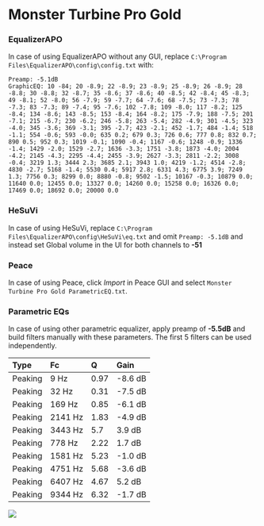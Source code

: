 # Monster Turbine Pro Gold

### EqualizerAPO
In case of using EqualizerAPO without any GUI, replace `C:\Program Files\EqualizerAPO\config\config.txt`
with:
```
Preamp: -5.1dB
GraphicEQ: 10 -84; 20 -8.9; 22 -8.9; 23 -8.9; 25 -8.9; 26 -8.9; 28 -8.8; 30 -8.8; 32 -8.7; 35 -8.6; 37 -8.6; 40 -8.5; 42 -8.4; 45 -8.3; 49 -8.1; 52 -8.0; 56 -7.9; 59 -7.7; 64 -7.6; 68 -7.5; 73 -7.3; 78 -7.3; 83 -7.3; 89 -7.4; 95 -7.6; 102 -7.8; 109 -8.0; 117 -8.2; 125 -8.4; 134 -8.6; 143 -8.5; 153 -8.4; 164 -8.2; 175 -7.9; 188 -7.5; 201 -7.1; 215 -6.7; 230 -6.2; 246 -5.8; 263 -5.4; 282 -4.9; 301 -4.5; 323 -4.0; 345 -3.6; 369 -3.1; 395 -2.7; 423 -2.1; 452 -1.7; 484 -1.4; 518 -1.1; 554 -0.6; 593 -0.0; 635 0.2; 679 0.3; 726 0.6; 777 0.8; 832 0.7; 890 0.5; 952 0.3; 1019 -0.1; 1090 -0.4; 1167 -0.6; 1248 -0.9; 1336 -1.4; 1429 -2.0; 1529 -2.7; 1636 -3.3; 1751 -3.8; 1873 -4.0; 2004 -4.2; 2145 -4.3; 2295 -4.4; 2455 -3.9; 2627 -3.3; 2811 -2.2; 3008 -0.4; 3219 1.3; 3444 2.3; 3685 2.1; 3943 1.0; 4219 -1.2; 4514 -2.8; 4830 -2.7; 5168 -1.4; 5530 0.4; 5917 2.8; 6331 4.3; 6775 3.9; 7249 1.3; 7756 0.3; 8299 0.0; 8880 -0.8; 9502 -1.5; 10167 -0.3; 10879 0.0; 11640 0.0; 12455 0.0; 13327 0.0; 14260 0.0; 15258 0.0; 16326 0.0; 17469 0.0; 18692 0.0; 20000 0.0
```

### HeSuVi
In case of using HeSuVi, replace `C:\Program Files\EqualizerAPO\config\HeSuVi\eq.txt` and omit `Preamp:
-5.1dB` and instead set Global volume in the UI for both channels to **-51**

### Peace
In case of using Peace, click *Import* in Peace GUI and select `Monster Turbine Pro Gold ParametricEQ.txt`.

### Parametric EQs
In case of using other parametric equalizer, apply preamp of **-5.5dB** and build filters manually with
these parameters. The first 5 filters can be used independently.

| Type    | Fc      |    Q | Gain    |
|:--------|:--------|:-----|:--------|
| Peaking | 9 Hz    | 0.97 | -8.6 dB |
| Peaking | 32 Hz   | 0.31 | -7.5 dB |
| Peaking | 169 Hz  | 0.85 | -6.1 dB |
| Peaking | 2141 Hz | 1.83 | -4.9 dB |
| Peaking | 3443 Hz | 5.7  | 3.9 dB  |
| Peaking | 778 Hz  | 2.22 | 1.7 dB  |
| Peaking | 1581 Hz | 5.23 | -1.0 dB |
| Peaking | 4751 Hz | 5.68 | -3.6 dB |
| Peaking | 6407 Hz | 4.67 | 5.2 dB  |
| Peaking | 9344 Hz | 6.32 | -1.7 dB |

![](https://raw.githubusercontent.com/jaakkopasanen/AutoEq/master/results/innerfidelity/sbaf-serious/Monster%20Turbine%20Pro%20Gold/Monster%20Turbine%20Pro%20Gold.png)